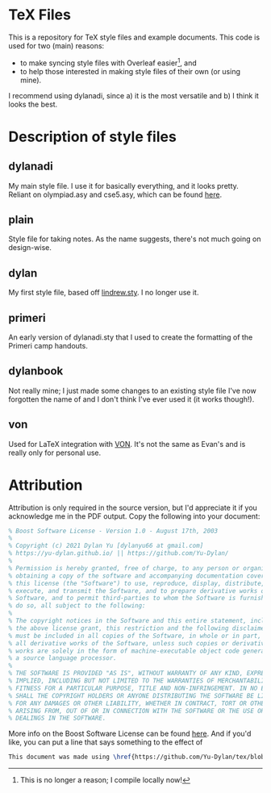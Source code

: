 # TeX Files
This is a repository for TeX style files and example documents. This code is used for two (main) reasons:
- to make syncing style files with Overleaf easier[^fn1], and
- to help those interested in making style files of their own (or using mine).

I recommend using dylanadi, since a) it is the most versatile and b) I think it looks the best.

# Description of style files
## dylanadi
My main style file. I use it for basically everything, and it looks pretty. Reliant on olympiad.asy and cse5.asy, which can be found [here](https://github.com/vEnhance/dotfiles/tree/main/asy).
## plain
Style file for taking notes. As the name suggests, there's not much going on design-wise.
## dylan
My first style file, based off [lindrew.sty](http://www.mit.edu/~lindrew/notes.html). I no longer use it.
## primeri
An early version of dylanadi.sty that I used to create the formatting of the Primeri camp handouts.
## dylanbook
Not really mine; I just made some changes to an existing style file I've now forgotten the name of and I don't think I've ever used it (it works though!).
## von
Used for LaTeX integration with [VON](https://github.com/vEnhance/von). It's not the same as Evan's and is really only for personal use.

# Attribution
Attribution is only required in the source version, but I'd appreciate it if you acknowledge me in the PDF output. Copy the following into your document:
```tex
% Boost Software License - Version 1.0 - August 17th, 2003
%
% Copyright (c) 2021 Dylan Yu [dylanyu66 at gmail.com]
% https://yu-dylan.github.io/ || https://github.com/Yu-Dylan/
%
% Permission is hereby granted, free of charge, to any person or organization
% obtaining a copy of the software and accompanying documentation covered by
% this license (the "Software") to use, reproduce, display, distribute,
% execute, and transmit the Software, and to prepare derivative works of the
% Software, and to permit third-parties to whom the Software is furnished to
% do so, all subject to the following:
%
% The copyright notices in the Software and this entire statement, including
% the above license grant, this restriction and the following disclaimer,
% must be included in all copies of the Software, in whole or in part, and
% all derivative works of the Software, unless such copies or derivative
% works are solely in the form of machine-executable object code generated by
% a source language processor.
%
% THE SOFTWARE IS PROVIDED "AS IS", WITHOUT WARRANTY OF ANY KIND, EXPRESS OR
% IMPLIED, INCLUDING BUT NOT LIMITED TO THE WARRANTIES OF MERCHANTABILITY,
% FITNESS FOR A PARTICULAR PURPOSE, TITLE AND NON-INFRINGEMENT. IN NO EVENT
% SHALL THE COPYRIGHT HOLDERS OR ANYONE DISTRIBUTING THE SOFTWARE BE LIABLE
% FOR ANY DAMAGES OR OTHER LIABILITY, WHETHER IN CONTRACT, TORT OR OTHERWISE,
% ARISING FROM, OUT OF OR IN CONNECTION WITH THE SOFTWARE OR THE USE OR OTHER
% DEALINGS IN THE SOFTWARE.
```
More info on the Boost Software License can be found [here](https://www.boost.org/users/license.html). And if you'd like, you can put a line that says something to the effect of
```tex
This document was made using \href{https://github.com/Yu-Dylan/tex/blob/master/dylanadi/dylanadi.sty}{dylanadi.sty}.
```

[^fn1]: This is no longer a reason; I compile locally now!
